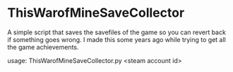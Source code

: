 # ThisWarofMineSaveCollector
A simple script that saves the savefiles of the game so you can revert back if something goes wrong.
I made this some years ago while trying to get all the game achievements.

usage: ThisWarofMineSaveCollector.py \<steam account id\>
